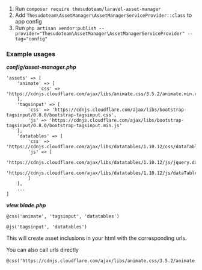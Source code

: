 1. Run `composer require thesudoteam/laravel-asset-manager`
2. Add `Thesudoteam\AssetManager\AssetManagerServiceProvider::class` to app config
3. Run `php artisan vendor:publish --provider="Thesudoteam\AssetManager\AssetManagerServiceProvider" --tag="config"`

### Example usages
___config/asset-manager.php___
```
'assets' => [
    'animate' => [
            'css' => 'https://cdnjs.cloudflare.com/ajax/libs/animate.css/3.5.2/animate.min.css'
    ],
    'tagsinput' => [
        'css' => 'https://cdnjs.cloudflare.com/ajax/libs/bootstrap-tagsinput/0.8.0/bootstrap-tagsinput.css',
        'js' => 'https://cdnjs.cloudflare.com/ajax/libs/bootstrap-tagsinput/0.8.0/bootstrap-tagsinput.min.js'
    ],
    'datatables' => [
        'css' => 'https://cdnjs.cloudflare.com/ajax/libs/datatables/1.10.12/css/dataTables.bootstrap.min.css',
        'js' => [
            'https://cdnjs.cloudflare.com/ajax/libs/datatables/1.10.12/js/jquery.dataTables.min.js',
            'https://cdnjs.cloudflare.com/ajax/libs/datatables/1.10.12/js/dataTables.bootstrap.min.js'
        ]
    ],
    ...
]
```

___view.blade.php___
```
@css('animate', 'tagsinput', 'datatables')

@js('tagsinput', 'datatables')
```
This will create asset inclusions in your html with the corresponding urls.

You can also call urls directly
```
@css('https://cdnjs.cloudflare.com/ajax/libs/animate.css/3.5.2/animate.min.css')
```